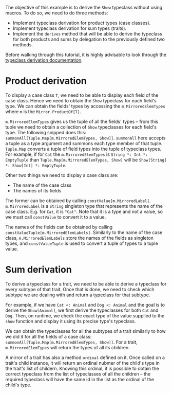 The objective of this example is to derive the `Show` typeclass without using macros. To do so, we need to do three methods:

- Implement typeclass derivation for product types (case classes).
- Implement typeclass derivation for sum types (traits).
- Implement the `derives` method that will be able to derive the typeclass for both products and sums by delegation to the previously defined two methods.

Before walking through this tutorial, it is highly advisable to look through the [typeclass derivation documentation](https://dotty.epfl.ch/docs/reference/contextual/derivation.html).

# Product derivation
To display a case class `T`, we need to be able to display each field of the case class. Hence we need to obtain the `Show` typeclass for each field's type. We can obtain the fields' types by accessing the `m.MirroredElemTypes` where `m` is the `Mirror.ProductOf[T]`.

`m.MirroredElemTypes` gives us the tuple of all the fields' types – from this tuple we need to obtain a collection of `Show` typeclasses for each field's type. The following snipped does this: `summonAll[Tuple.Map[m.MirroredElemTypes, Show]]`. `summonAll` here accepts a tuple as a type argument and summons each type member of that tuple. `Tuple.Map` converts a tuple of field types into the tuple of typeclass types. For example, if for `Cat` the `m.MirroredElemTypes` is `String *: Int *: EmptyTuple` than `Tuple.Map[m.MirroredElemTypes, Show]` will be `Show[String] *: Show[Int] *: EmptyTuple`.

Other two things we need to display a case class are:

- The name of the case class
- The names of its fields

The former can be obtained by calling `constValue[m.MirroredLabel]`. `m.MirroredLabel` is a `String` singleton type that represents the name of the case class. E.g. for `Cat`, it is `"Cat"`. Note that it is a type and not a value, so we must call `constValue` to convert it to a value.

The names of the fields can be obtained by calling `constValueTuple[m.MirroredElemLabels]`. Similarly to the name of the case class, `m.MirroredElemLabels` store the names of the fields as singleton types, and `constValueTuple` is used to convert a tuple of types to a tuple value.

# Sum derivation
To derive a typeclass for a trait, we need to be able to derive a typeclass for every subtype of that trait. Once that is done, we need to check which subtype we are dealing with and return a typeclass for that subtype.

For example, if we have `Cat <: Animal` and `Dog <: Animal` and the goal is to derive the `Show[Animal]`, we first derive the typeclasses for both `Cat` and `Dog`. Then, on runtime, we check the exact type of the value supplied to the `show` function and display it using its precise type's typeclass.

We can obtain the typeclasses for all the subtypes of a trait similarly to how we did it for all the fields of a case class: `summonAll[Tuple.Map[m.MirroredElemTypes, Show]]`. For a trait, `m.MirroredElemTypes` will return the types of all its children.

A mirror of a trait has also a method `ordinal` defined on it. Once called on a trait's child instance, it will return an ordinal nubmer of the child's type in the trait's list of childern. Knowing this ordinal, it is possible to obtain the correct typeclass from the list of typeclasses of all the children – the required typeclass will have the same id in the list as the ordinal of the child's type.

